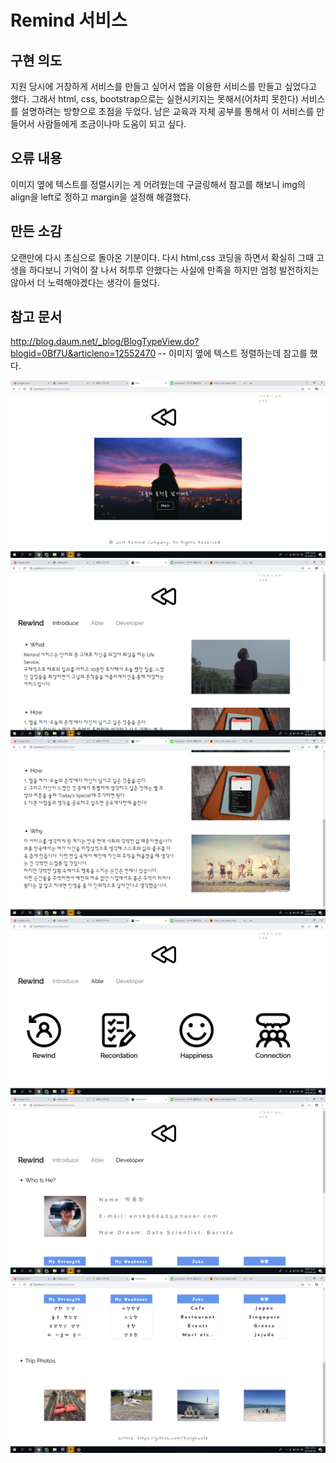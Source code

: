 <h1>Remind 서비스</h1>
<h2>구현 의도</h2>

지원 당시에 거창하게 서비스를 만들고 싶어서 앱을 이용한 서비스를 만들고 싶었다고 했다. 그래서 html, css, bootstrap으로는 실현시키지는 못해서(어차피 못한다) 서비스를 설명하려는 방향으로 초점을 두었다. 남은 교육과 자체 공부를 통해서 이 서비스를 만들어서 사람들에게 조금이나마 도움이 되고 싶다.

<h2>오류 내용</h2>

이미지 옆에 텍스트를 정렬시키는 게 어려웠는데 구글링해서 참고를 해보니 img의 align을 left로 정하고 margin을 설정해 해결했다.

<h2>만든 소감</h2>

오랜만에 다시 초심으로 돌아온 기분이다. 다시 html,css 코딩을 하면서 확실히 그때 고생을 하다보니 기억이 잘 나서 허투루 안했다는 사실에 만족을 하지만 엄청 발전하지는 않아서 더 노력해야겠다는 생각이 들었다.

<h2>참고 문서</h2>

http://blog.daum.net/_blog/BlogTypeView.do?blogid=0Bf7U&articleno=12552470
-- 이미지 옆에 텍스트 정렬하는데 참고를 했다.


![](screenshot1.png)
![](screenshot2.png)
![](screenshot3.png)
![](screenshot4.png)
![](screenshot5.png)
![](screenshot6.png)
